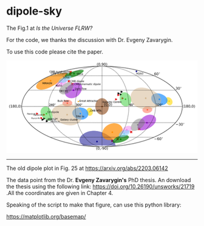 # dipole-sky
The Fig.1 at  *Is the Universe FLRW?*

For the code, we thanks the discussion with Dr. Evgeny Zavarygin.

To use this code please cite the paper.

![aniso-2](aniso-2.png)

----

The old dipole plot in Fig. 25 at https://arxiv.org/abs/2203.06142

The data point from the Dr. **Evgeny Zavarygin's** PhD thesis. An download the thesis using the following link: https://doi.org/10.26190/unsworks/21719  .All the coordinates are given in Chapter 4.

Speaking of the script to make that figure, can use this python library:

https://matplotlib.org/basemap/


